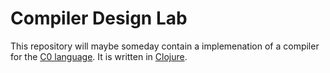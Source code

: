 # Compiler Design Lab

This repository will maybe someday contain a implemenation of a compiler for the [C0 language](https://c0.cs.cmu.edu/).
It is written in [Clojure](https://clojure.org/).